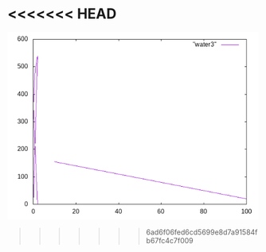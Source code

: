 <<<<<<< HEAD
=======
![water](https://github.com/NumaHasi/test2/blob/main/data3.png)
>>>>>>> 6ad6f06fed6cd5699e8d7a91584fb67fc4c7f009
